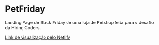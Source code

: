 # PetFriday
Landing Page de Black Friday de uma loja de Petshop feita para o desafio da Hiring Coders.

<a href="https://competent-sammet-84df74.netlify.app/" target="_blank"> Link de visualização pelo Netlify </a>
